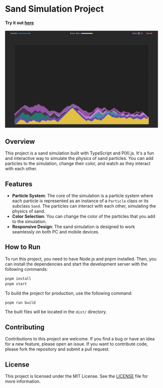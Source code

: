 # Sand Simulation Project

#### Try it out [here](https://sand-sim.d7om.dev)

![demo](./sand-sim-demo.png)

## Overview

This project is a sand simulation built with TypeScript and PIXI.js. It's a fun and interactive way to simulate the physics of sand particles. You can add particles to the simulation, change their color, and watch as they interact with each other.

## Features

- **Particle System**: The core of the simulation is a particle system where each particle is represented as an instance of a `Particle` class or its subclass `Sand`. The particles can interact with each other, simulating the physics of sand.
- **Color Selection**: You can change the color of the particles that you add to the simulation.
- **Responsive Design**: The sand simulation is designed to work seamlessly on both PC and mobile devices.

## How to Run

To run this project, you need to have Node.js and pnpm installed. Then, you can install the dependencies and start the development server with the following commands:

```sh
pnpm install
pnpm start
```

To build the project for production, use the following command:

```sh
pnpm run build
```

The built files will be located in the `dist/` directory.

## Contributing

Contributions to this project are welcome. If you find a bug or have an idea for a new feature, please open an issue. If you want to contribute code, please fork the repository and submit a pull request.

## License

This project is licensed under the MIT License. See the [LICENSE](LICENSE) file for more information.

